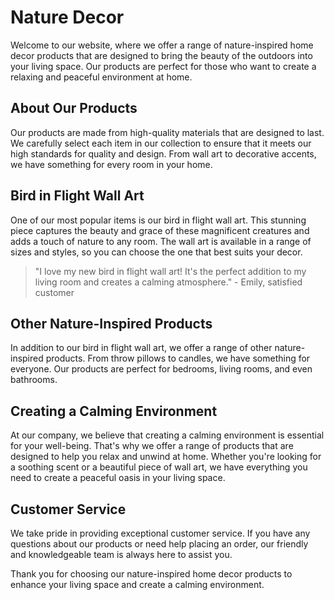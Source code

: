 <!--font:Exo 2-->

# Nature Decor

Welcome to our website, where we offer a range of nature-inspired home decor products that are designed to bring the beauty of the outdoors into your living space. Our products are perfect for those who want to create a relaxing and peaceful environment at home.

## About Our Products

Our products are made from high-quality materials that are designed to last. We carefully select each item in our collection to ensure that it meets our high standards for quality and design. From wall art to decorative accents, we have something for every room in your home.

## Bird in Flight Wall Art

One of our most popular items is our bird in flight wall art. This stunning piece captures the beauty and grace of these magnificent creatures and adds a touch of nature to any room. The wall art is available in a range of sizes and styles, so you can choose the one that best suits your decor.

> "I love my new bird in flight wall art! It's the perfect addition to my living room and creates a calming atmosphere." - Emily, satisfied customer

## Other Nature-Inspired Products

In addition to our bird in flight wall art, we offer a range of other nature-inspired products. From throw pillows to candles, we have something for everyone. Our products are perfect for bedrooms, living rooms, and even bathrooms.

## Creating a Calming Environment

At our company, we believe that creating a calming environment is essential for your well-being. That's why we offer a range of products that are designed to help you relax and unwind at home. Whether you're looking for a soothing scent or a beautiful piece of wall art, we have everything you need to create a peaceful oasis in your living space.

## Customer Service

We take pride in providing exceptional customer service. If you have any questions about our products or need help placing an order, our friendly and knowledgeable team is always here to assist you.

Thank you for choosing our nature-inspired home decor products to enhance your living space and create a calming environment.

<!--

Write me content for website with wallpaper which alt text is:

"A close-up of a bird in flight"

The name/title of the page should not be 1:1 copy of the alt text but rather a real content of the website which is using this wallpaper.

- Use markdown format 
- Start with heading
- Heading should be short and concise
- The content should look like a real website 
- The website should not be about the wallpaper, wallpaper is just a related background
- Heading should be contain work "wallpaper" or "background"
- Include real sections like references, contact, user stories, etc. use things relevant to the page purpose.
- Feel free to use structure like headings, bullets, numbering, blockquotes, paragraphs, horizontal lines, etc.
- You can use formatting like bold or _italic_
- You can include UTF-8 emojis
- Links should be only #hash anchors (and you can refer to the document itself)
- Do not include images


---


# Nature-Inspired Wallpaper for Your Home

Welcome to our website, where we offer a wide selection of nature-inspired wallpapers to bring the beauty of the outdoors into your home. Our wallpapers are perfect for those who want to add a touch of nature to their living space without having to commit to a full-on outdoor theme.

## About Our Wallpaper

Our wallpaper is made from high-quality materials that are designed to last. The colors are vibrant and long-lasting, ensuring that your wallpaper will look great for years to come. Plus, our wallpapers are easy to install, so you can have a beautiful new look in no time.

## Bird in Flight Wallpaper

One of our most popular designs is our bird in flight wallpaper. This wallpaper features a close-up of a bird in mid-flight, capturing the beauty and grace of these magnificent creatures. The wallpaper is available in a range of colors, so you can choose the one that best suits your decor.

> "I love my new bird in flight wallpaper! It adds just the right amount of nature to my living room." - Jane, satisfied customer

## Other Nature-Inspired Designs

In addition to our bird in flight wallpaper, we offer a range of other nature-inspired designs. From floral patterns to landscapes, we have something for everyone. Our wallpapers are perfect for bedrooms, living rooms, and even bathrooms.

## Installation and Care

Installing our wallpaper is easy and straightforward. Simply follow the instructions provided with your order, and you'll have a beautiful new look in no time. And when it comes to care, our wallpapers are easy to clean and maintain, making them a great choice for busy households.

## Contact Us

If you have any questions about our wallpaper or would like to place an order, please don't hesitate to contact us. We're always happy to help our customers find the perfect wallpaper for their home.

Thank you for choosing our nature-inspired wallpaper for your home!


---


Heading should not include word "wallpaper". The website should not be about the wallpaper itself, wallpaper is just a related background, rewrite whole content.


---


# Bringing Nature into Your Home with Stunning Wallpapers

Welcome to our website, where we offer a range of stunning wallpapers that are designed to bring the beauty of nature into your home. Our wallpapers are perfect for those who want to create a relaxing and peaceful environment in their living space.

## About Our Wallpapers

Our wallpapers are made from high-quality materials that are designed to last. We use state-of-the-art printing techniques to ensure that the colors are vibrant and long-lasting. Plus, our wallpapers are easy to install, so you can have a beautiful new look in no time.

## Bird in Flight Wallpaper

One of our most popular designs features a close-up of a bird in mid-flight. This wallpaper captures the beauty and grace of these magnificent creatures and adds a touch of nature to any room. The wallpaper is available in a range of colors, so you can choose the one that best suits your decor.

> "I absolutely love my new bird in flight wallpaper! It brings a sense of calm and tranquility to my living room." - Sarah, satisfied customer

## Other Nature-Inspired Designs

In addition to our bird in flight design, we offer a range of other nature-inspired wallpapers. From floral patterns to landscapes, we have something for everyone. Our wallpapers are perfect for bedrooms, living rooms, and even bathrooms.

## Installation and Care

Installing our wallpaper is easy and straightforward. Simply follow the instructions provided with your order, and you'll have a beautiful new look in no time. And when it comes to care, our wallpapers are easy to clean and maintain, making them a great choice for busy households.

## Customer Service

At our company, we pride ourselves on providing exceptional customer service. If you have any questions about our wallpapers or need help placing an order, our friendly and knowledgeable team is always here to assist you.

Thank you for choosing our nature-inspired wallpapers to enhance your home's beauty and tranquility.


---


Heading should not include word "wallpaper". The website should not be about the wallpaper itself, wallpaper is just a related background, rewrite whole content.


---


# Nature-Inspired Home Decor to Create a Calming Environment

Welcome to our website, where we offer a range of nature-inspired home decor products that are designed to bring the beauty of the outdoors into your living space. Our products are perfect for those who want to create a relaxing and peaceful environment at home.

## About Our Products

Our products are made from high-quality materials that are designed to last. We carefully select each item in our collection to ensure that it meets our high standards for quality and design. From wall art to decorative accents, we have something for every room in your home.

## Bird in Flight Wall Art

One of our most popular items is our bird in flight wall art. This stunning piece captures the beauty and grace of these magnificent creatures and adds a touch of nature to any room. The wall art is available in a range of sizes and styles, so you can choose the one that best suits your decor.

> "I love my new bird in flight wall art! It's the perfect addition to my living room and creates a calming atmosphere." - Emily, satisfied customer

## Other Nature-Inspired Products

In addition to our bird in flight wall art, we offer a range of other nature-inspired products. From throw pillows to candles, we have something for everyone. Our products are perfect for bedrooms, living rooms, and even bathrooms.

## Creating a Calming Environment

At our company, we believe that creating a calming environment is essential for your well-being. That's why we offer a range of products that are designed to help you relax and unwind at home. Whether you're looking for a soothing scent or a beautiful piece of wall art, we have everything you need to create a peaceful oasis in your living space.

## Customer Service

We take pride in providing exceptional customer service. If you have any questions about our products or need help placing an order, our friendly and knowledgeable team is always here to assist you.

Thank you for choosing our nature-inspired home decor products to enhance your living space and create a calming environment.

-->
